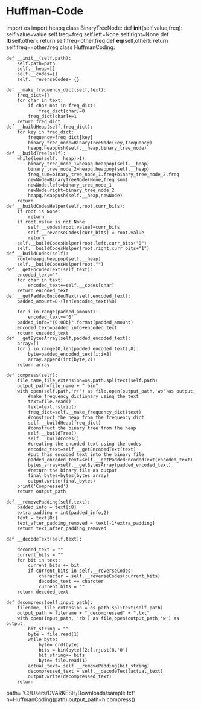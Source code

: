 # Huffman-Code
import os
import heapq
class BinaryTreeNode:
    def __init__(self,value,freq):
        self.value=value
        self.freq=freq
        self.left=None
        self.right=None
    def __lt__(self,other):
        return self.freq<other.freq
    def __eq__(self,other):
        return self.freq==other.freq
class HuffmanCoding:
    
    def __init__(self,path):
        self.path=path
        self.__heap=[]
        self.__codes={}
        self.__reverseCodes= {}
        
    def __make_frequency_dict(self,text):
        freq_dict={}
        for char in text:
            if char not in freq_dict:
                freq_dict[char]=0
            freq_dict[char]+=1
        return freq_dict
    def __buildHeap(self,freq_dict):
        for key in freq_dict:
            frequency=freq_dict[key]
            binary_tree_node=BinaryTreeNode(key,frequency)
            heapq.heappush(self.__heap,binary_tree_node)
    def __buildTree(self):
        while(len(self.__heap)>1):
            binary_tree_node_1=heapq.heappop(self.__heap)
            binary_tree_node_2=heapq.heappop(self.__heap)
            freq_sum=binary_tree_node_1.freq+binary_tree_node_2.freq
            newNode=BinaryTreeNode(None,freq_sum)
            newNode.left=binary_tree_node_1
            newNode.right=binary_tree_node_2
            heapq.heappush(self.__heap,newNode)
        return
    def __buildCodesHelper(self,root,curr_bits):
        if root is None:
            return 
        if root.value is not None:
            self.__codes[root.value]=curr_bits
            self.__reverseCodes[curr_bits] = root.value
            return
        self.__buildCodesHelper(root.left,curr_bits+"0")
        self.__buildCodesHelper(root.right,curr_bits+"1")
    def __buildCodes(self):
        root=heapq.heappop(self.__heap)
        self.__buildCodesHelper(root,"")
    def __getEncodedText(self,text):
        encoded_text=""
        for char in text:
            encoded_text+=self.__codes[char]
        return encoded_text
    def __getPaddedEncodedText(self,encoded_text):
        padded_amount=8-(len(encoded_text)%8)
        
        for i in range(padded_amount):
            encoded_text+='0'
        padded_info="{0:08b}".format(padded_amount)
        encoded_text=padded_info+encoded_text
        return encoded_text
    def __getBytesArray(self,padded_encoded_text):
        array=[]
        for i in range(0,len(padded_encoded_text),8):
            byte=padded_encoded_text[i:i+8]
            array.append(int(byte,2))
        return array
        
    def compress(self):
        file_name,file_extension=os.path.splitext(self.path)
        output_path=file_name + ".bin"
        with open(self.path,'r+') as file,open(output_path,'wb')as output:
            #make frequency dictionary using the text
            text=file.read()
            text=text.rstrip()
            freq_dict=self.__make_frequency_dict(text)
            #construct the heap from the frequency_dict
            self.__buildHeap(freq_dict)
            #construct the binary tree from the heap
            self.__buildTree()
            self.__buildCodes()
            #creating the encoded text using the codes
            encoded_text=self.__getEncodedText(text)
            #put this encoded text into the binary file
            padded_encoded_text=self.__getPaddedEncodedText(encoded_text)
            bytes_array=self.__getBytesArray(padded_encoded_text)
            #return the binary file as output
            final_bytes=bytes(bytes_array)
            output.write(final_bytes)
        print('Compressed')
        return output_path
    
    def __removePadding(self,text):
        padded_info = text[:8]
        extra_padding = int(padded_info,2)
        text = text[8:]
        text_after_padding_removed = text[-1*extra_padding]
        return text_after_padding_removed
    
    def __decodeText(self,text):
        
        decoded_text = ""
        current_bits = ""
        for bit in text:
            current_bits += bit
            if current_bits in self.__reverseCodes:
                character = self.__reverseCodes(current_bits)
                decoded_text += charcter
                current_bits = ""
        return decoded_text
    
    def decompress(self,input_path):
        filename, file_extension = os.path.splitext(self.path)
        output_path = filename + "_decompressed" + ".txt"
        with open(input_path, 'rb') as file,open(output_path,'w') as output:
            bit_string = ""
            byte = file.read(1)
            while byte:
                byte= ord(byte)
                bits = bin(byte)[2:].rjust(8,'0')
                bit_string+= bits
                byte= file.read(1)
            actual_text= self.__removePadding(bit_string)
            decompressed_text = self.__decodeText(actual_text)
            output.write(decompressed_text)
        return

path= 'C:/Users/DVARKESH/Downloads/sample.txt'
h=HuffmanCoding(path)
output_path=h.compress()
